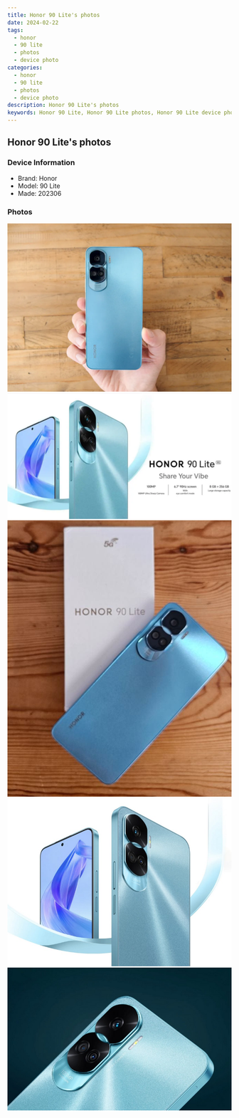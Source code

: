 ```yaml
---
title: Honor 90 Lite's photos
date: 2024-02-22
tags: 
  - honor
  - 90 lite
  - photos
  - device photo
categories: 
  - honor
  - 90 lite
  - photos
  - device photo
description: Honor 90 Lite's photos
keywords: Honor 90 Lite, Honor 90 Lite photos, Honor 90 Lite device photo
---
```


## Honor 90 Lite's photos

### Device Information

- Brand: Honor
- Model: 90 Lite
- Made: 202306

### Photos

![/images/best-assets/devices/honor/honor-90-lite/1.jpg](/images/best-assets/devices/honor/honor-90-lite/1.jpg)
![/images/best-assets/devices/honor/honor-90-lite/2.jpg](/images/best-assets/devices/honor/honor-90-lite/2.jpg)
![/images/best-assets/devices/honor/honor-90-lite/3.jpg](/images/best-assets/devices/honor/honor-90-lite/3.jpg)
![/images/best-assets/devices/honor/honor-90-lite/4.jpg](/images/best-assets/devices/honor/honor-90-lite/4.jpg)
![/images/best-assets/devices/honor/honor-90-lite/5.jpg](/images/best-assets/devices/honor/honor-90-lite/5.jpg)
